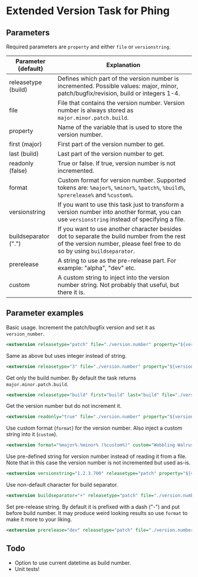 # Extended Version Task for Phing

## Parameters

Required parameters are `property` and either `file` or `versionstring`.

| Parameter (default)		| Explanation |
|---------------------|-------------|
| releasetype (build)	| Defines which part of the version number is incremented. Possible values: major, minor, patch/bugfix/revision, build or integers 1-4. |
| file								| File that contains the version number. Version number is always stored as `major.minor.patch.build`. |
| property						| Name of the variable that is used to store the version number. |
| first (major)				| First part of the version number to get. |
| last (build)				| Last part of the version number to get. |
| readonly (false)		| True or false. If true, version number is not incremented. |
| format							| Custom format for version number. Supported tokens are: `%major%`, `%minor%`, `%patch%`, `%build%`, `%prerelease%` and `%custom%`. |
| versionstring				| If you want to use this task just to transform a version number into another format, you can use `versionstring` instead of specifying a file. |
| buildseparator (".")| If you want to use another character besides dot to separate the build number from the rest of the version number, please feel free to do so by using `buildseparator`. |
| prerelease					| A string to use as the pre-release part. For example: "alpha", "dev" etc. |
| custom							| A custom string to inject into the version number string. Not probably that useful, but there it is. |

## Parameter examples

Basic usage. Increment the patch/bugfix version and set it as `version_number`.

```xml
<extversion releasetype="patch" file="./version.number" property="${version_number}" />
```
Same as above but uses integer instead of string.

```xml
<extversion releasetype="3" file="./version.number" property="${version_number}" />
```
Get only the build number. By default the task returns `major.minor.patch.build`.

```xml
<extversion releasetype="build" first="build" last="build" file="./version.number" property="${version_number}" />
```
Get the version number but do not increment it.

```xml
<extversion readonly="true" file="./version.number" property="${version_number}" />
```
Use custom format (`format`) for the version number. Also inject a custom string into it (`custom`).

```xml
<extversion format="%major%.%minor% (%custom%)" custom="Wobbling Walrus" file="./version.number" property="${version_number}" />
```
Use pre-defined string for version number instead of reading it from a file. Note that in this case the version number is not incremented but used as-is.

```xml
<extversion versionstring="1.2.3.700" releasetype="patch" property="${version_number}" />
```
Use non-default character for build separator.

```xml
<extversion buildseparator="+" releasetype="patch" file="./version.number" property="${version_number}" />
```
Set pre-release string. By default it is prefixed with a dash ("-") and put before build number. It may produce weird looking results so use `format` to make it more to your liking.

```xml
<extversion prerelease="dev" releasetype="patch" file="./version.number" property="${version_number}" />
```

## Todo

- Option to use current datetime as build number.
- Unit tests!
